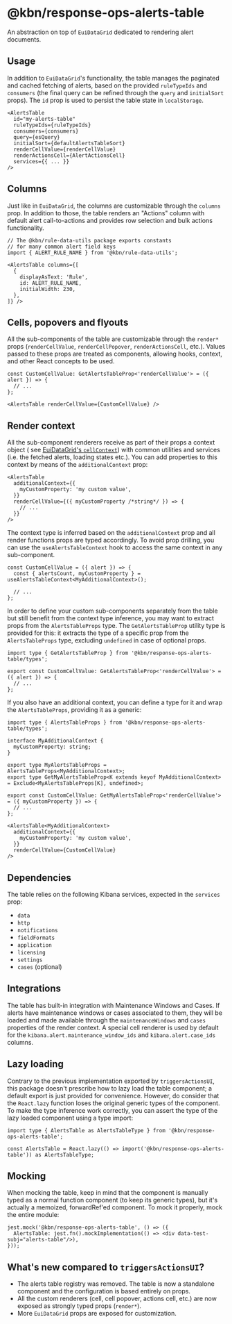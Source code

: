 # @kbn/response-ops-alerts-table

An abstraction on top of `EuiDataGrid` dedicated to rendering alert documents.

## Usage

In addition to `EuiDataGrid`'s functionality, the table manages the paginated and cached fetching of alerts, based on
the provided `ruleTypeIds` and `consumers` (the final query can be refined through the `query` and `initialSort` props).
The `id` prop is used to persist the table state in `localStorage`.

```tsx
<AlertsTable
  id="my-alerts-table"
  ruleTypeIds={ruleTypeIds}
  consumers={consumers}
  query={esQuery}
  initialSort={defaultAlertsTableSort}
  renderCellValue={renderCellValue}
  renderActionsCell={AlertActionsCell}
  services={{ ... }}
/>
```

## Columns

Just like in `EuiDataGrid`, the columns are customizable through the `columns` prop. In addition to those, the table
renders an "Actions" column with default alert call-to-actions and provides row selection and bulk actions
functionality.

```tsx
// The @kbn/rule-data-utils package exports constants
// for many common alert field keys
import { ALERT_RULE_NAME } from '@kbn/rule-data-utils';

<AlertsTable columns={[
  {
    displayAsText: 'Rule',
    id: ALERT_RULE_NAME,
    initialWidth: 230,
  },
]} />
```

## Cells, popovers and flyouts

All the sub-components of the table are customizable through the `render*`
props (`renderCellValue`, `renderCellPopover`, `renderActionsCell`, etc.). Values passed to these props are treated as
components, allowing hooks, context, and other React concepts to be used.

```tsx
const CustomCellValue: GetAlertsTableProp<'renderCellValue'> = ({ alert }) => {
  // ...
};

<AlertsTable renderCellValue={CustomCellValue} />
```

## Render context

All the sub-component renderers receive as part of their props a context object (
see [EuiDataGrid's `cellContext`](https://eui.elastic.co/#/tabular-content/data-grid-cells-popovers%23cell-context))
with common utilities and services (i.e. the fetched alerts, loading states etc.).
You can add properties to this context by means of the `additionalContext` prop:

```tsx
<AlertsTable
  additionalContext={{
    myCustomProperty: 'my custom value',
  }}
  renderCellValue={({ myCustomProperty /*string*/ }) => {
    // ...
  }}
/>
```

The context type is inferred based on the `additionalContext` prop and all render functions props are typed accordingly.
To avoid prop drilling, you can use the `useAlertsTableContext` hook to access the same context in any sub-component.

```tsx
const CustomCellValue = ({ alert }) => {
  const { alertsCount, myCustomProperty } = useAlertsTableContext<MyAdditionalContext>();

  // ...
};
```

In order to define your custom sub-components separately from the table but still benefit from the context type
inference, you may want to extract props from the `AlertsTableProps` type. The `GetAlertsTableProp` utility type is
provided for this: it extracts the type of a specific prop from the `AlertsTableProps` type, excluding `undefined` in
case of optional props.

```tsx
import type { GetAlertsTableProp } from '@kbn/response-ops-alerts-table/types';

export const CustomCellValue: GetAlertsTableProp<'renderCellValue'> = ({ alert }) => {
  // ...
};
```

If you also have an additional context, you can define a type for it and wrap the `AlertsTableProps`, providing it as a
generic:

```tsx
import type { AlertsTableProps } from '@kbn/response-ops-alerts-table/types';

interface MyAdditionalContext {
  myCustomProperty: string;
}

export type MyAlertsTableProps = AlertsTableProps<MyAdditionalContext>;
export type GetMyAlertsTableProp<K extends keyof MyAdditionalContext> = Exclude<MyAlertsTableProps[K], undefined>;

export const CustomCellValue: GetMyAlertsTableProp<'renderCellValue'> = ({ myCustomProperty }) => {
  // ...
};

<AlertsTable<MyAdditionalContext>
  additionalContext={{
    myCustomProperty: 'my custom value',
  }}
  renderCellValue={CustomCellValue}
/>
```

## Dependencies

The table relies on the following Kibana services, expected in the `services` prop:

- `data`
- `http`
- `notifications`
- `fieldFormats`
- `application`
- `licensing`
- `settings`
- `cases` (optional)

## Integrations

The table has built-in integration with Maintenance Windows and Cases. If alerts have maintenance windows or cases
associated to them, they will be loaded and made available through the `maintenanceWindows` and `cases` properties of
the render context.
A special cell renderer is used by default for the `kibana.alert.maintenance_window_ids` and `kibana.alert.case_ids`
columns.

## Lazy loading

Contrary to the previous implementation exported by `triggersActionsUI`, this package doesn't prescribe how to lazy load
the table component; a default export is just provided for convenience. However, do consider that
the `React.lazy` function loses the original generic types of the component. To make the type inference work correctly,
you can assert the type of the lazy loaded component using a type import:

```tsx
import type { AlertsTable as AlertsTableType } from '@kbn/response-ops-alerts-table';

const AlertsTable = React.lazy(() => import('@kbn/response-ops-alerts-table')) as AlertsTableType;
```

## Mocking

When mocking the table, keep in mind that the component is manually typed as a normal function component (to keep its
generic types), but it's actually a memoized, forwardRef'ed component. To mock it properly, mock the entire module:

```tsx
jest.mock('@kbn/response-ops-alerts-table', () => ({
  AlertsTable: jest.fn().mockImplementation(() => <div data-test-subj="alerts-table"/>),
}));
```

## What's new compared to `triggersActionsUI`?

- The alerts table registry was removed. The table is now a standalone component and the configuration is based entirely
  on props.
- All the custom renderers (cell, cell popover, actions cell, etc.) are now exposed as strongly typed props (`render*`).
- More `EuiDataGrid` props are exposed for customization.
